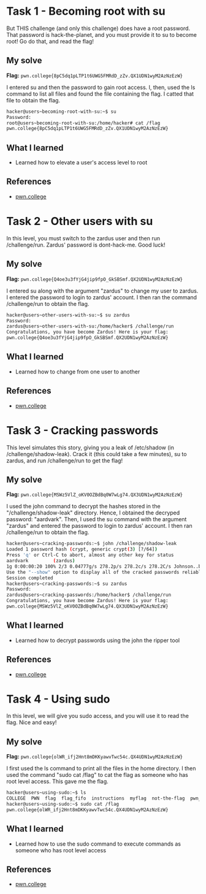 # Task 1 - Becoming root with su
But THIS challenge (and only this challenge) does have a root password. That password is hack-the-planet, and you must provide it to su to become root! Go do that, and read the flag!

## My solve
**Flag:** `pwn.college{8pC5dq1pLTP1t6UWG5FMRdD_zZv.QX1UDN1wyM2AzNzEzW}`

I entered su and then the password to gain root access. I, then, used the ls command to list all files and found the file containing the flag. I catted that file to obtain the flag.

```bash
hacker@users~becoming-root-with-su:~$ su
Password:
root@users~becoming-root-with-su:/home/hacker# cat /flag
pwn.college{8pC5dq1pLTP1t6UWG5FMRdD_zZv.QX1UDN1wyM2AzNzEzW}
```

## What I learned
- Learned how to elevate a user's access level to root

## References
- [pwn.college](https://pwn.college/linux-luminarium/globbing/)


# Task 2 - Other users with su
In this level, you must switch to the zardus user and then run /challenge/run. Zardus' password is dont-hack-me. Good luck!

## My solve
**Flag:** `pwn.college{Q4oe3u3fYjG4jip9fpO_GkSBSmf.QX2UDN1wyM2AzNzEzW}`

I entered su along with the argument "zardus" to change my user to zardus. I entered the password to login to zardus' account. I then ran the command /challenge/run to obtain the flag.

```bash
hacker@users~other-users-with-su:~$ su zardus
Password:
zardus@users~other-users-with-su:/home/hacker$ /challenge/run
Congratulations, you have become Zardus! Here is your flag:
pwn.college{Q4oe3u3fYjG4jip9fpO_GkSBSmf.QX2UDN1wyM2AzNzEzW}
```

## What I learned
- Learned how to change from one user to another

## References
- [pwn.college](https://pwn.college/linux-luminarium/globbing/)


# Task 3 - Cracking passwords
This level simulates this story, giving you a leak of /etc/shadow (in /challenge/shadow-leak). Crack it (this could take a few minutes), su to zardus, and run /challenge/run to get the flag!

## My solve
**Flag:** `pwn.college{MSWz5VlZ_oKV0OZBdBq0W7wLg74.QX3UDN1wyM2AzNzEzW}`

I used the john command to decrypt the hashes stored in the "/challenge/shadow-leak" directory. Hence, I obtained the decryped password: "aardvark". Then, I used the su command with the argument "zardus" and entered the password to login to zardus' account. I then ran /challenge/run to obtain the flag.

```bash
hacker@users~cracking-passwords:~$ john /challenge/shadow-leak
Loaded 1 password hash (crypt, generic crypt(3) [?/64])
Press 'q' or Ctrl-C to abort, almost any other key for status
aardvark         (zardus)
1g 0:00:00:20 100% 2/3 0.04777g/s 278.2p/s 278.2c/s 278.2C/s Johnson..buzz
Use the "--show" option to display all of the cracked passwords reliably
Session completed
hacker@users~cracking-passwords:~$ su zardus
Password:
zardus@users~cracking-passwords:/home/hacker$ /challenge/run
Congratulations, you have become Zardus! Here is your flag:
pwn.college{MSWz5VlZ_oKV0OZBdBq0W7wLg74.QX3UDN1wyM2AzNzEzW}
```

## What I learned
- Learned how to decrypt passwords using the john the ripper tool

## References
- [pwn.college](https://pwn.college/linux-luminarium/globbing/)


# Task 4 - Using sudo
In this level, we will give you sudo access, and you will use it to read the flag. Nice and easy!

## My solve
**Flag:** `pwn.college{olWR_ifj2Hnt8mDKKyawvTwc54c.QX4UDN1wyM2AzNzEzW}`

I first used the ls command to print all the files in the home directory. I then used the command "sudo cat /flag" to cat the flag as someone who has root level access. This gave me the flag.

```bash
hacker@users~using-sudo:~$ ls
COLLEGE  PWN  flag  flag_fifo  instructions  myflag  not-the-flag  pwn_out.txt  r  the-flag
hacker@users~using-sudo:~$ sudo cat /flag
pwn.college{olWR_ifj2Hnt8mDKKyawvTwc54c.QX4UDN1wyM2AzNzEzW}
```

## What I learned
- Learned how to use the sudo command to execute commands as someone who has root level access

## References
- [pwn.college](https://pwn.college/linux-luminarium/globbing/)
